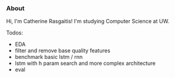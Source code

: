 ### About
Hi, I'm Catherine Rasgaitis! I'm studying Computer Science at UW. 

Todos:
* EDA
* filter and remove base quality features
* benchmark basic lstm / rnn
* lstm with h param search and more complex architecture
* eval